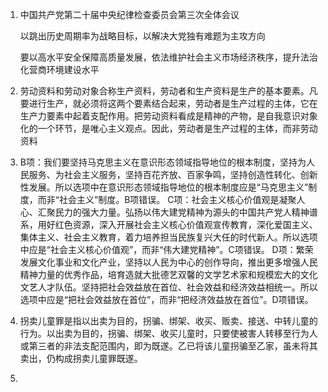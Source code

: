 1. 中国共产党第二十届中央纪律检查委员会第三次全体会议

   以跳出历史周期率为战略目标，以解决大党独有难题为主攻方向

   要以高水平安全保障高质量发展，依法维护社会主义市场经济秩序，提升法治化营商环境建设水平

2. 劳动资料和劳动对象合称生产资料，劳动者和生产资料是生产的基本要素。凡要进行生产，就必须将这两个要素结合起来，劳动者是生产过程的主体，它在生产力要素中起着支配作用。把劳动资料看成是精神的产物，是自我意识对象化的一个环节，是唯心主义观点。因此，劳动者是生产过程的主体，而非劳动资料

3. B项：我们要坚持马克思主义在意识形态领域指导地位的根本制度，坚持为人民服务、为社会主义服务，坚持百花齐放、百家争鸣，坚持创造性转化、创新性发展。所以选项中在意识形态领域指导地位的根本制度应是“马克思主义”制度，而非“社会主义”制度。B项错误。
   C项：社会主义核心价值观是凝聚人心、汇聚民力的强大力量。弘扬以伟大建党精神为源头的中国共产党人精神谱系，用好红色资源，深入开展社会主义核心价值观宣传教育，深化爱国主义、集体主义、社会主义教育，着力培养担当民族复兴大任的时代新人。所以选项中应是“社会主义核心价值观”，而非“伟大建党精神”。C项错误。
   D项：繁荣发展文化事业和文化产业，坚持以人民为中心的创作导向，推出更多增强人民精神力量的优秀作品，培育造就大批德艺双馨的文学艺术家和规模宏大的文化文艺人才队伍。坚持把社会效益放在首位、社会效益和经济效益相统一。所以选项中应是“把社会效益放在首位”，而非“把经济效益放在首位”。D项错误。
   
4. 拐卖儿童罪是指以出卖为目的，拐骗、绑架、收买、贩卖、接送、中转儿童的行为。以出卖为目的，拐骗、绑架、收买儿童时，只要使被害人转移至行为人或第三者的非法支配范围内，即为既遂。乙已将该儿童拐骗至乙家，虽未将其卖出，仍构成拐卖儿童罪既遂。

5. 